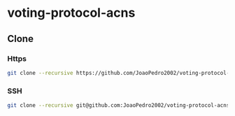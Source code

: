 # voting-protocol-acns

## Clone

### Https

``` bash
git clone --recursive https://github.com/JoaoPedro2002/voting-protocol-acns
```

### SSH

```bash
git clone --recursive git@github.com:JoaoPedro2002/voting-protocol-acns.git
```
